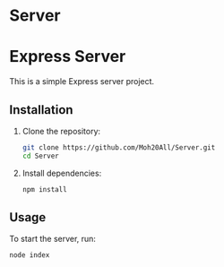 # Server
# Express Server

This is a simple Express server project.

## Installation

1. Clone the repository:

    ```bash
    git clone https://github.com/Moh20All/Server.git
    cd Server
    ```

2. Install dependencies:

    ```bash
    npm install
    ```

## Usage

To start the server, run:

```bash
node index

